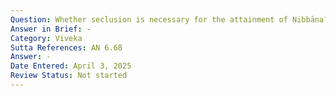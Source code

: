 ```yaml
---
Question: Whether seclusion is necessary for the attainment of Nibbāna?
Answer in Brief: -
Category: Viveka
Sutta References: AN 6.68
Answer: -
Date Entered: April 3, 2025
Review Status: Not started
---
```

